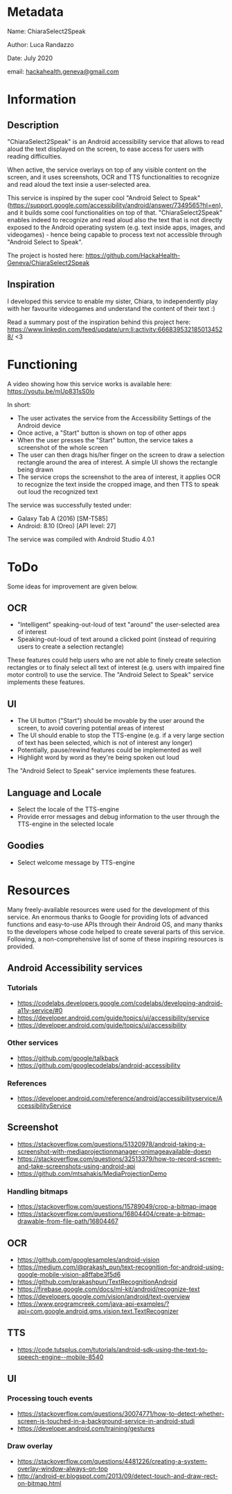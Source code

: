 # Metadata
Name:	ChiaraSelect2Speak

Author: Luca Randazzo

Date:   July 2020

email:  hackahealth.geneva@gmail.com

# Information
## Description
"ChiaraSelect2Speak" is an Android accessibility service that allows to read aloud the text displayed on the screen, to ease access for users with reading difficulties.

When active, the service overlays on top of any visible content on the screen, and it uses screenshots, OCR and TTS functionalities to recognize and read aloud the text insie a user-selected area.

This service is inspired by the super cool "Android Select to Speak" (https://support.google.com/accessibility/android/answer/7349565?hl=en), and it builds some cool functionalities on top of that.
"ChiaraSelect2Speak" enables indeed to recognize and read aloud also the text that is not directly exposed to the Android operating system (e.g. text inside apps, images, and videogames) - hence being capable to process text not accessible through "Android Select to Speak".

The project is hosted here: https://github.com/HackaHealth-Geneva/ChiaraSelect2Speak

## Inspiration
I developed this service to enable my sister, Chiara, to independently play with her favourite videogames and understand the content of their text :)

Read a summary post of the inspiration behind this project here: https://www.linkedin.com/feed/update/urn:li:activity:6668395321850134528/ <3

# Functioning
A video showing how this service works is available here: https://youtu.be/mUp831sS0lo

In short:
- The user activates the service from the Accessibility Settings of the Android device
- Once active, a "Start" button is shown on top of other apps
- When the user presses the "Start" button, the service takes a screenshot of the whole screen
- The user can then drags his/her finger on the screen to draw a selection rectangle around the area of interest. A simple UI shows the rectangle being drawn
- The service crops the screenshot to the area of interest, it applies OCR to recognize the text inside the cropped image, and then TTS to speak out loud the recognized text

The service was successfully tested under:
- Galaxy Tab A (2016) [SM-T585]
- Android: 8.10 (Oreo) [API level: 27]

The service was compiled with Android Studio 4.0.1

# ToDo
Some ideas for improvement are given below.

## OCR
- "Intelligent" speaking-out-loud of text "around" the user-selected area of interest
- Speaking-out-loud of text around a clicked point (instead of requiring users to create a selection rectangle)

These features could help users who are not able to finely create selection rectangles or to finaly select all text of interest (e.g. users with impaired fine motor control) to use the service.
The "Android Select to Speak" service implements these features.

## UI
- The UI button ("Start") should be movable by the user around the screen, to avoid covering potential areas of interest
- The UI should enable to stop the TTS-engine (e.g. if a very large section of text has been selected, which is not of interest any longer)
- Potentially, pause/rewind features could be implemented as well
- Highlight word by word as they're being spoken out loud

The "Android Select to Speak" service implements these features.

## Language and Locale
- Select the locale of the TTS-engine
- Provide error messages and debug information to the user through the TTS-engine in the selected locale

## Goodies
- Select welcome message by TTS-engine

# Resources
Many freely-available resources were used for the development of this service.
An enormous thanks to Google for providing lots of advanced functions and easy-to-use APIs through their Android OS, and many thanks to the developers whose code helped to create several parts of this service.
Following, a non-comprehensive list of some of these inspiring resources is provided.

## Android Accessibility services
### Tutorials
- https://codelabs.developers.google.com/codelabs/developing-android-a11y-service/#0
- https://developer.android.com/guide/topics/ui/accessibility/service
- https://developer.android.com/guide/topics/ui/accessibility

### Other services
- https://github.com/google/talkback
- https://github.com/googlecodelabs/android-accessibility

### References
- https://developer.android.com/reference/android/accessibilityservice/AccessibilityService

## Screenshot
- https://stackoverflow.com/questions/51320978/android-taking-a-screenshot-with-mediaprojectionmanager-onimageavailable-doesn
- https://stackoverflow.com/questions/32513379/how-to-record-screen-and-take-screenshots-using-android-api
- https://github.com/mtsahakis/MediaProjectionDemo

### Handling bitmaps
- https://stackoverflow.com/questions/15789049/crop-a-bitmap-image
- https://stackoverflow.com/questions/16804404/create-a-bitmap-drawable-from-file-path/16804467

## OCR
- https://github.com/googlesamples/android-vision
- https://medium.com/@prakash_pun/text-recognition-for-android-using-google-mobile-vision-a8ffabe3f5d6
- https://github.com/prakashpun/TextRecognitionAndroid
- https://firebase.google.com/docs/ml-kit/android/recognize-text
- https://developers.google.com/vision/android/text-overview
- https://www.programcreek.com/java-api-examples/?api=com.google.android.gms.vision.text.TextRecognizer

## TTS
- https://code.tutsplus.com/tutorials/android-sdk-using-the-text-to-speech-engine--mobile-8540

## UI
### Processing touch events
- https://stackoverflow.com/questions/30074771/how-to-detect-whether-screen-is-touched-in-a-background-service-in-android-studi
- https://developer.android.com/training/gestures

### Draw overlay
- https://stackoverflow.com/questions/4481226/creating-a-system-overlay-window-always-on-top
- http://android-er.blogspot.com/2013/09/detect-touch-and-draw-rect-on-bitmap.html
